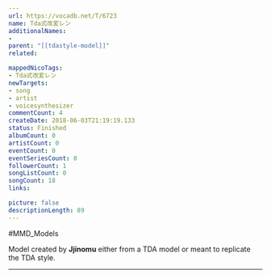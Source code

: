 ```yaml
---
url: https://vocadb.net/T/6723
name: Tda式改変レン
additionalNames: 
- 
parent: "[[tdastyle-model]]"
related:

mappedNicoTags:
- Tda式改変レン
newTargets:
- song
- artist
- voicesynthesizer
commentCount: 4
createDate: 2018-06-03T21:19:19.133
status: Finished
albumCount: 0
artistCount: 0
eventCount: 0
eventSeriesCount: 0
followerCount: 1
songListCount: 0
songCount: 18
links: 

picture: false
descriptionLength: 89
---
```


#MMD_Models

Model created by __Jjinomu__ either from a TDA model or meant to replicate the TDA style.

---

